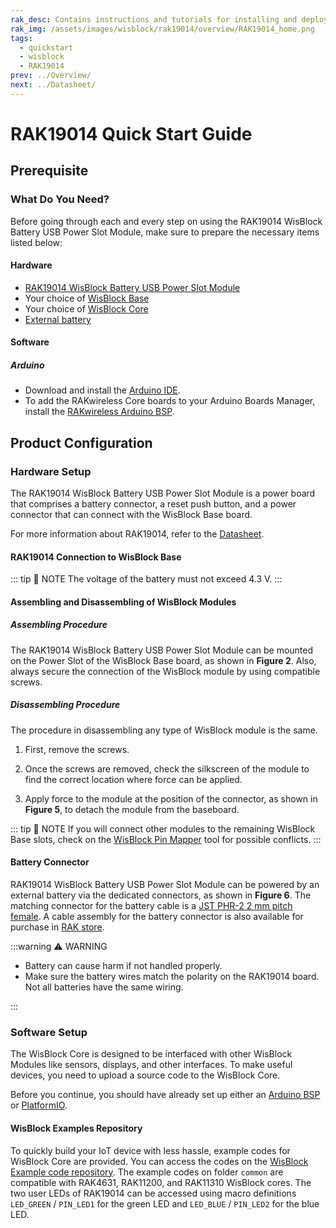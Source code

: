 ```yaml
---
rak_desc: Contains instructions and tutorials for installing and deploying your RAK19014. Instructions are written in a detailed and step-by-step manner for an easier experience in setting up your device. Aside from the hardware configuration, it also contains a software setup that includes detailed example codes that will help you get started.
rak_img: /assets/images/wisblock/rak19014/overview/RAK19014_home.png
tags:
  - quickstart
  - wisblock
  - RAK19014
prev: ../Overview/
next: ../Datasheet/
---
```


# RAK19014 Quick Start Guide

## Prerequisite

### What Do You Need?

Before going through each and every step on using the RAK19014 WisBlock Battery USB Power Slot Module, make sure to prepare the necessary items listed below:

#### Hardware

- [RAK19014 WisBlock Battery USB Power Slot Module](https://store.rakwireless.com/products/usb-battery-power-slot-module-rak19014?utm_source=RAK19014&utm_medium=Document&utm_campaign=BuyFromStore)
- Your choice of [WisBlock Base](https://store.rakwireless.com/collections/wisblock-base/)
- Your choice of [WisBlock Core](https://store.rakwireless.com/collections/wisblock-core)
- [External battery](https://store.rakwireless.com/collections/wisblock-accessory/products/battery-connector-cable)

#### Software

##### Arduino

- Download and install the [Arduino IDE](https://www.arduino.cc/en/Main/Software).
- To add the RAKwireless Core boards to your Arduino Boards Manager, install the [RAKwireless Arduino BSP](https://github.com/RAKWireless/RAKwireless-Arduino-BSP-Index).

## Product Configuration

### Hardware Setup

The RAK19014 WisBlock Battery USB Power Slot Module is a power board that comprises a battery connector, a reset push button, and a power connector that can connect with the WisBlock Base board.

For more information about RAK19014, refer to the [Datasheet](../Datasheet/).

#### RAK19014 Connection to WisBlock Base

<rk-img
  src="/assets/images/wisblock/rak19014/quickstart/rak19014-setup.png"
  width="70%"
  caption="RAK19014 hardware setup"
/>

::: tip 📝 NOTE
The voltage of the battery must not exceed 4.3&nbsp;V.
:::

#### Assembling and Disassembling of WisBlock Modules

##### Assembling Procedure

The RAK19014 WisBlock Battery USB Power Slot Module can be mounted on the Power Slot of the WisBlock Base board, as shown in **Figure 2**. Also, always secure the connection of the WisBlock module by using compatible screws.

<rk-img
  src="/assets/images/wisblock/rak19014/quickstart/mounting-mechanism.png"
  width="60%"
  caption="RAK19014 mounting connection to WisBlock Base module"
/>


##### Disassembling Procedure

The procedure in disassembling any type of WisBlock module is the same.

1. First, remove the screws.

<rk-img
  src="/assets/images/wisblock/rak19014/quickstart/removing_screws.png"
  width="60%"
  caption="Removing screws from the WisBlock module"
/>

2. Once the screws are removed, check the silkscreen of the module to find the correct location where force can be applied.

<rk-img
  src="/assets/images/wisblock/rak19014/quickstart/detach_silkscreen.png"
  width="70%"
  caption="Detaching silkscreen on the WisBlock module"
/>

3. Apply force to the module at the position of the connector, as shown in **Figure 5**, to detach the module from the baseboard.

<rk-img
  src="/assets/images/wisblock/rak19014/quickstart/detach_module.png"
  width="70%"
  caption="Applying even forces on the proper location of a WisBlock module"
/>

::: tip 📝 NOTE
If you will connect other modules to the remaining WisBlock Base slots, check on the [WisBlock Pin Mapper](https://docs.rakwireless.com/Knowledge-Hub/Pin-Mapper/) tool for possible conflicts.
:::

#### Battery Connector

RAK19014 WisBlock Battery USB Power Slot Module can be powered by an external battery via the dedicated connectors, as shown in **Figure 6**. The matching connector for the battery cable is a [JST PHR-2 2&nbsp;mm pitch female](https://www.jst-mfg.com/product/detail_e.php?series=199). A cable assembly for the battery connector is also available for purchase in [RAK store](https://store.rakwireless.com/products/battery-connector-cable).

<rk-img
  src="/assets/images/wisblock/rak19014/quickstart/battery.png"
  width="60%"
  caption="External battery connector pin"
/>

:::warning ⚠️ WARNING

- Battery can cause harm if not handled properly.
- Make sure the battery wires match the polarity on the RAK19014 board. Not all batteries have the same wiring.

:::

### Software Setup

The WisBlock Core is designed to be interfaced with other WisBlock Modules like sensors, displays, and other interfaces. To make useful devices, you need to upload a source code to the WisBlock Core.

Before you continue, you should have already set up either an [Arduino BSP](https://github.com/RAKWireless/RAKwireless-Arduino-BSP-Index) or
[PlatformIO](https://github.com/RAKWireless/WisBlock/blob/master/PlatformIO/README.md).

#### WisBlock Examples Repository

To quickly build your IoT device with less hassle, example codes for WisBlock Core are provided. You can access the codes on the [WisBlock Example code repository](https://github.com/RAKWireless/WisBlock/tree/master/examples). The example codes on folder `common` are compatible with RAK4631, RAK11200, and RAK11310 WisBlock cores.
The two user LEDs of RAK19014 can be accessed using macro definitions `LED_GREEN` / `PIN_LED1` for the green LED and `LED_BLUE` / `PIN_LED2` for the blue LED.